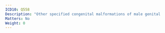 ```yaml
---
ICD10: Q558
Description: "Other specified congenital malformations of male genital organs"
Matters: No
Weight: 0
---
```

